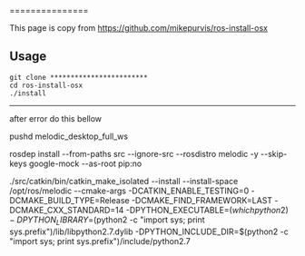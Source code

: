 ===============

This page is copy from https://github.com/mikepurvis/ros-install-osx

Usage
-----

```shell
git clone ************************
cd ros-install-osx
./install
```



*****************************************************************************************************
after error do this bellow

pushd melodic_desktop_full_ws

rosdep install --from-paths src --ignore-src --rosdistro melodic -y --skip-keys google-mock --as-root pip:no

./src/catkin/bin/catkin_make_isolated --install --install-space /opt/ros/melodic --cmake-args -DCATKIN_ENABLE_TESTING=0 -DCMAKE_BUILD_TYPE=Release -DCMAKE_FIND_FRAMEWORK=LAST -DCMAKE_CXX_STANDARD=14 -DPYTHON_EXECUTABLE=$(which python2) -DPYTHON_LIBRARY=$(python2 -c "import sys; print sys.prefix")/lib/libpython2.7.dylib -DPYTHON_INCLUDE_DIR=$(python2 -c "import sys; print sys.prefix")/include/python2.7

